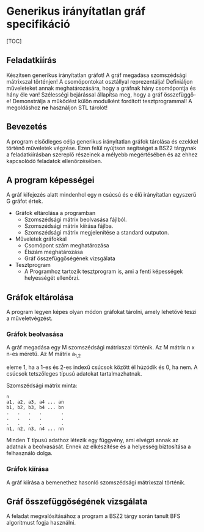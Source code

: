 # Generikus irányítatlan gráf specifikáció

[TOC]

## Feladatkiírás

Készítsen generikus irányítatlan gráfot! A gráf megadása szomszédsági mátrixszal történjen! A csomópontokat osztállyal reprezentálja!  Definiáljon műveleteket annak meghatározására, hogy a gráfnak hány  csomópontja és hány éle van! Szélességi bejárással állapítsa meg, hogy a gráf összefüggő-e!
Demonstrálja a működést külön modulként fordított tesztprogrammal! A megoldáshoz **ne** használjon STL tárolót!

## Bevezetés

A program elsődleges célja generikus irányítatlan gráfok tárolása és ezekkel történő műveletek végzése.  Ezen felül nyújtson segítséget a BSZ2 tárgynak a feladatkiírásban szereplő részeinek a mélyebb megértésében és az ehhez kapcsolódó feladatok ellenőrzésében.

## A program képességei

A gráf kifejezés alatt mindenhol egy n csúcsú és e élű irányítatlan egyszerű G gráfot értek.

- Gráfok eltárolása a programban
  - Szomszédsági mátrix beolvasása fájlból.
  - Szomszédsági mátrix kiírása fájlba.
  - Szomszédsági mátrix megjelenítése a standard outputon.
- Műveletek gráfokkal
  - Csomópont szám meghatározása
  - Élszám meghatározása
  - Gráf összefüggőségének vizsgálata
- Tesztprogram
  - A Programhoz tartozik tesztprogram is, ami a fenti képességek helyességét ellenőrzi.

## Gráfok eltárolása

A program legyen képes olyan módon gráfokat tárolni, amely lehetővé teszi a műveletvégzést.

### Gráfok beolvasása

A gráf megadása egy M szomszédsági mátrixszal történik. Az M mátrix n x n-es méretű. Az M mátrix a<sub>1,2</sub>

eleme 1, ha a 1-es és 2-es indexű csúcsok között él húzódik és 0, ha nem. A csúcsok tetszőleges típusú adatokat tartalmazhatnak.

Szomszédsági mátrix minta:

```
n 
a1, a2, a3, a4 ... an
b1, b2, b3, b4 ... bn
.	.	.	.		.
.	.	.	.		.
.	.	.	.		.
n1, n2, n3, n4 ... nn
```

Minden T típusú adathoz létezik egy függvény, ami elvégzi annak az adatnak a beolvasását. Ennek az elkészítése és a helyesség biztosítása a felhasználó dolga.

### Gráfok kiírása

A gráf kiírása a bemenethez hasonló szomszédsági mátrixszal történik. 

## Gráf összefüggőségének vizsgálata

A feladat megvalósításához a program a BSZ2 tárgy során tanult BFS algoritmust fogja használni.





